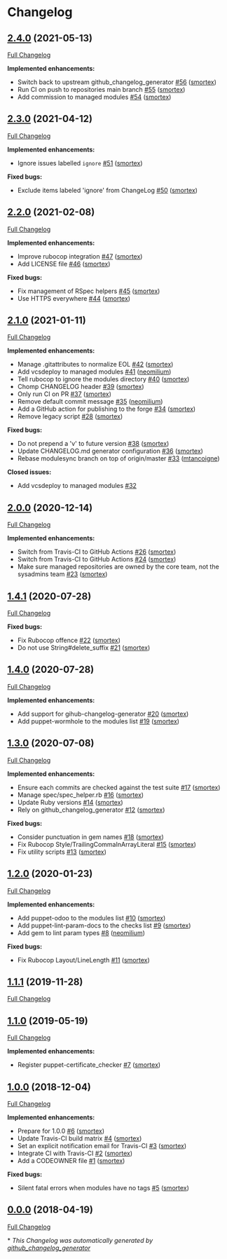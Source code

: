 # Changelog

## [2.4.0](https://github.com/opus-codium/modulesync_config/tree/2.4.0) (2021-05-13)

[Full Changelog](https://github.com/opus-codium/modulesync_config/compare/2.3.0...2.4.0)

**Implemented enhancements:**

- Switch back to upstream github\_changelog\_generator [\#56](https://github.com/opus-codium/modulesync_config/pull/56) ([smortex](https://github.com/smortex))
- Run CI on push to repositories main branch [\#55](https://github.com/opus-codium/modulesync_config/pull/55) ([smortex](https://github.com/smortex))
- Add commission to managed modules [\#54](https://github.com/opus-codium/modulesync_config/pull/54) ([smortex](https://github.com/smortex))

## [2.3.0](https://github.com/opus-codium/modulesync_config/tree/2.3.0) (2021-04-12)

[Full Changelog](https://github.com/opus-codium/modulesync_config/compare/2.2.0...2.3.0)

**Implemented enhancements:**

- Ignore issues labelled `ignore` [\#51](https://github.com/opus-codium/modulesync_config/pull/51) ([smortex](https://github.com/smortex))

**Fixed bugs:**

- Exclude items labeled 'ignore' from ChangeLog [\#50](https://github.com/opus-codium/modulesync_config/pull/50) ([smortex](https://github.com/smortex))

## [2.2.0](https://github.com/opus-codium/modulesync_config/tree/2.2.0) (2021-02-08)

[Full Changelog](https://github.com/opus-codium/modulesync_config/compare/2.1.0...2.2.0)

**Implemented enhancements:**

- Improve rubocop integration [\#47](https://github.com/opus-codium/modulesync_config/pull/47) ([smortex](https://github.com/smortex))
- Add LICENSE file [\#46](https://github.com/opus-codium/modulesync_config/pull/46) ([smortex](https://github.com/smortex))

**Fixed bugs:**

- Fix management of RSpec helpers [\#45](https://github.com/opus-codium/modulesync_config/pull/45) ([smortex](https://github.com/smortex))
- Use HTTPS everywhere [\#44](https://github.com/opus-codium/modulesync_config/pull/44) ([smortex](https://github.com/smortex))

## [2.1.0](https://github.com/opus-codium/modulesync_config/tree/2.1.0) (2021-01-11)

[Full Changelog](https://github.com/opus-codium/modulesync_config/compare/2.0.0...2.1.0)

**Implemented enhancements:**

- Manage .gitattributes to normalize EOL [\#42](https://github.com/opus-codium/modulesync_config/pull/42) ([smortex](https://github.com/smortex))
- Add vcsdeploy to managed modules [\#41](https://github.com/opus-codium/modulesync_config/pull/41) ([neomilium](https://github.com/neomilium))
- Tell rubocop to ignore the modules directory [\#40](https://github.com/opus-codium/modulesync_config/pull/40) ([smortex](https://github.com/smortex))
- Chomp CHANGELOG header [\#39](https://github.com/opus-codium/modulesync_config/pull/39) ([smortex](https://github.com/smortex))
- Only run CI on PR [\#37](https://github.com/opus-codium/modulesync_config/pull/37) ([smortex](https://github.com/smortex))
- Remove default commit message [\#35](https://github.com/opus-codium/modulesync_config/pull/35) ([neomilium](https://github.com/neomilium))
- Add a GitHub action for publishing to the forge [\#34](https://github.com/opus-codium/modulesync_config/pull/34) ([smortex](https://github.com/smortex))
- Remove legacy script [\#28](https://github.com/opus-codium/modulesync_config/pull/28) ([smortex](https://github.com/smortex))

**Fixed bugs:**

- Do not prepend a 'v' to future version [\#38](https://github.com/opus-codium/modulesync_config/pull/38) ([smortex](https://github.com/smortex))
- Update CHANGELOG.md generator configuration [\#36](https://github.com/opus-codium/modulesync_config/pull/36) ([smortex](https://github.com/smortex))
- Rebase modulesync branch on top of origin/master [\#33](https://github.com/opus-codium/modulesync_config/pull/33) ([mtancoigne](https://github.com/mtancoigne))

**Closed issues:**

- Add vcsdeploy to managed modules [\#32](https://github.com/opus-codium/modulesync_config/issues/32)

## [2.0.0](https://github.com/opus-codium/modulesync_config/tree/2.0.0) (2020-12-14)

[Full Changelog](https://github.com/opus-codium/modulesync_config/compare/1.4.1...2.0.0)

**Implemented enhancements:**

- Switch from Travis-CI to GitHub Actions [\#26](https://github.com/opus-codium/modulesync_config/pull/26) ([smortex](https://github.com/smortex))
- Switch from Travis-CI to GitHub Actions [\#24](https://github.com/opus-codium/modulesync_config/pull/24) ([smortex](https://github.com/smortex))
- Make sure managed repositories are owned by the core team, not the sysadmins team [\#23](https://github.com/opus-codium/modulesync_config/pull/23) ([smortex](https://github.com/smortex))

## [1.4.1](https://github.com/opus-codium/modulesync_config/tree/1.4.1) (2020-07-28)

[Full Changelog](https://github.com/opus-codium/modulesync_config/compare/1.4.0...1.4.1)

**Fixed bugs:**

- Fix Rubocop offence [\#22](https://github.com/opus-codium/modulesync_config/pull/22) ([smortex](https://github.com/smortex))
- Do not use String\#delete\_suffix [\#21](https://github.com/opus-codium/modulesync_config/pull/21) ([smortex](https://github.com/smortex))

## [1.4.0](https://github.com/opus-codium/modulesync_config/tree/1.4.0) (2020-07-28)

[Full Changelog](https://github.com/opus-codium/modulesync_config/compare/1.3.0...1.4.0)

**Implemented enhancements:**

- Add support for gihub-changelog-generator [\#20](https://github.com/opus-codium/modulesync_config/pull/20) ([smortex](https://github.com/smortex))
- Add puppet-wormhole to the modules list [\#19](https://github.com/opus-codium/modulesync_config/pull/19) ([smortex](https://github.com/smortex))

## [1.3.0](https://github.com/opus-codium/modulesync_config/tree/1.3.0) (2020-07-08)

[Full Changelog](https://github.com/opus-codium/modulesync_config/compare/1.2.0...1.3.0)

**Implemented enhancements:**

- Ensure each commits are checked against the test suite [\#17](https://github.com/opus-codium/modulesync_config/pull/17) ([smortex](https://github.com/smortex))
- Manage spec/spec\_helper.rb [\#16](https://github.com/opus-codium/modulesync_config/pull/16) ([smortex](https://github.com/smortex))
- Update Ruby versions [\#14](https://github.com/opus-codium/modulesync_config/pull/14) ([smortex](https://github.com/smortex))
- Rely on github\_changelog\_generator [\#12](https://github.com/opus-codium/modulesync_config/pull/12) ([smortex](https://github.com/smortex))

**Fixed bugs:**

- Consider punctuation in gem names [\#18](https://github.com/opus-codium/modulesync_config/pull/18) ([smortex](https://github.com/smortex))
- Fix Rubocop Style/TrailingCommaInArrayLiteral [\#15](https://github.com/opus-codium/modulesync_config/pull/15) ([smortex](https://github.com/smortex))
- Fix utility scripts [\#13](https://github.com/opus-codium/modulesync_config/pull/13) ([smortex](https://github.com/smortex))

## [1.2.0](https://github.com/opus-codium/modulesync_config/tree/1.2.0) (2020-01-23)

[Full Changelog](https://github.com/opus-codium/modulesync_config/compare/1.1.1...1.2.0)

**Implemented enhancements:**

- Add puppet-odoo to the modules list [\#10](https://github.com/opus-codium/modulesync_config/pull/10) ([smortex](https://github.com/smortex))
- Add puppet-lint-param-docs to the checks list [\#9](https://github.com/opus-codium/modulesync_config/pull/9) ([smortex](https://github.com/smortex))
- Add gem to lint param types [\#8](https://github.com/opus-codium/modulesync_config/pull/8) ([neomilium](https://github.com/neomilium))

**Fixed bugs:**

- Fix Rubocop Layout/LineLength [\#11](https://github.com/opus-codium/modulesync_config/pull/11) ([smortex](https://github.com/smortex))

## [1.1.1](https://github.com/opus-codium/modulesync_config/tree/1.1.1) (2019-11-28)

[Full Changelog](https://github.com/opus-codium/modulesync_config/compare/1.1.0...1.1.1)

## [1.1.0](https://github.com/opus-codium/modulesync_config/tree/1.1.0) (2019-05-19)

[Full Changelog](https://github.com/opus-codium/modulesync_config/compare/1.0.0...1.1.0)

**Implemented enhancements:**

- Register puppet-certificate\_checker [\#7](https://github.com/opus-codium/modulesync_config/pull/7) ([smortex](https://github.com/smortex))

## [1.0.0](https://github.com/opus-codium/modulesync_config/tree/1.0.0) (2018-12-04)

[Full Changelog](https://github.com/opus-codium/modulesync_config/compare/0.0.0...1.0.0)

**Implemented enhancements:**

- Prepare for 1.0.0 [\#6](https://github.com/opus-codium/modulesync_config/pull/6) ([smortex](https://github.com/smortex))
- Update Travis-CI build matrix [\#4](https://github.com/opus-codium/modulesync_config/pull/4) ([smortex](https://github.com/smortex))
- Set an explicit notification email for Travis-CI [\#3](https://github.com/opus-codium/modulesync_config/pull/3) ([smortex](https://github.com/smortex))
- Integrate CI with Travis-CI [\#2](https://github.com/opus-codium/modulesync_config/pull/2) ([smortex](https://github.com/smortex))
- Add a CODEOWNER file [\#1](https://github.com/opus-codium/modulesync_config/pull/1) ([smortex](https://github.com/smortex))

**Fixed bugs:**

- Silent fatal errors when modules have no tags [\#5](https://github.com/opus-codium/modulesync_config/pull/5) ([smortex](https://github.com/smortex))

## [0.0.0](https://github.com/opus-codium/modulesync_config/tree/0.0.0) (2018-04-19)

[Full Changelog](https://github.com/opus-codium/modulesync_config/compare/534a20ec106488c68e8ee12d20d8eee260293966...0.0.0)



\* *This Changelog was automatically generated by [github_changelog_generator](https://github.com/github-changelog-generator/github-changelog-generator)*
